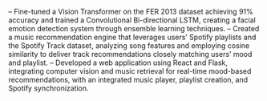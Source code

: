 – Fine-tuned a Vision Transformer on the FER 2013 dataset achieving 91% accuracy and trained a Convolutional Bi-directional
LSTM, creating a facial emotion detection system through ensemble learning techniques.
– Created a music recommendation engine that leverages users’ Spotify playlists and the Spotify Track dataset, analyzing song
features and employing cosine similarity to deliver track recommendations closely matching users’ mood and playlist.
– Developed a web application using React and Flask, integrating computer vision and music retrieval for real-time mood-based
recommendations, with an integrated music player, playlist creation, and Spotify synchronization.
